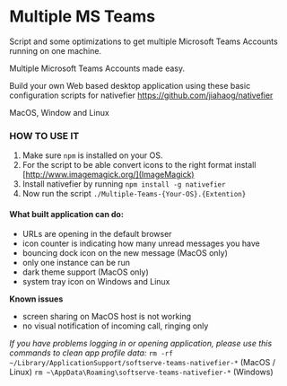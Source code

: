 # Multiple MS Teams
Script and some optimizations to get multiple Microsoft Teams Accounts running on one machine.

Multiple Microsoft Teams Accounts made easy.

Build your own Web based desktop application using these 
basic configuration scripts for nativefier https://github.com/jiahaog/nativefier

MacOS, Window and Linux

### HOW TO USE IT
 1. Make sure `npm` is installed on your OS.
 2. For the script to be able convert icons to the right format install [http://www.imagemagick.org/](ImageMagick)
 3. Install nativefier by running `npm install -g nativefier`
 4. Now run the script `./Multiple-Teams-{Your-OS}.{Extention}`
 
#### What built application can do:
 - URLs are opening in the default browser
 - icon counter is indicating how many unread messages you have
 - bouncing dock icon on the new message (MacOS only)
 - only one instance can be run
 - dark theme support (MacOS only)
 - system tray icon on Windows and Linux

**Known issues**
 - screen sharing on MacOS host is not working
 - no visual notification of incoming call, ringing only
 
_If you have problems logging in or opening application, please use this commands to clean app profile data:_
`rm -rf ~/Library/ApplicationSupport/softserve-teams-nativefier-*` (MacOS / Linux)
`rm ~\AppData\Roaming\softserve-teams-nativefier-*` (Windows)